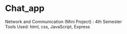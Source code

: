 # Chat_app
Network and Communication (Mini Project) : 4th Semester
<br>
Tools Used: html, css, JavaScript, Express
